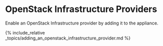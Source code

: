 # OpenStack Infrastructure Providers

Enable an OpenStack Infrastructure provider by adding it to the
appliance.

{% include_relative _topics/adding_an_openstack_infrastructure_provider.md %}
